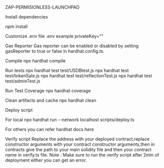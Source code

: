 ZAP-PERMISIONLESS-LAUNCHPAD

Install dependencies

npm install

Customize .env file
.env example
privateKey=""

Gas Reporter
Gas reporter can be enabled or disabled by setting gasReporter to true or false in hardhat.config.ts.


Compile
npx hardhat compile

Run tests
npx hardhat test test/USDBtest.js
npx hardhat test test/tokenSale.js
npx hardhat test test/reflectionTest.js
npx hardhat test test/adminTest.js

Run Test Coverage
npx hardhat coverage

Clean artifacts and cache
npx hardhat clean

Deploy script

For local
npx hardhat run --network localhost  scripts/deploy.ts

For others you can refer hardhat docs here


Verify script
Replace the address with your deployed contract,replace constructor arguments with your contract constructor arguments,then in contracts give the path to your main solidity file and then your contract name in verify.ts file.
Note : Make sure to run the verify script after 2min of deployment either you can get an error.




